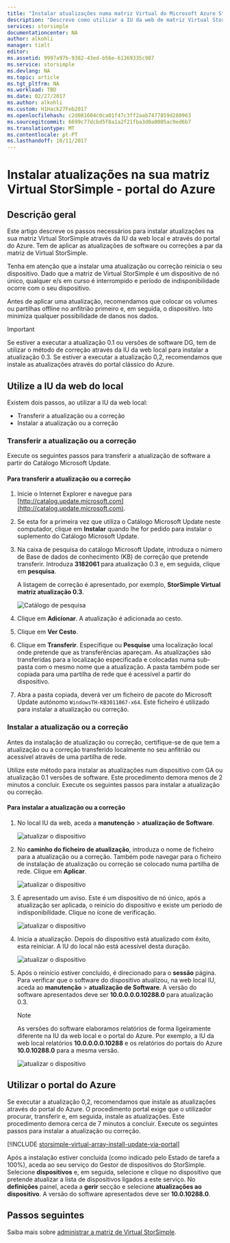 ```yaml
---
title: "Instalar atualizações numa matriz Virtual do Microsoft Azure StorSimple | Microsoft Docs"
description: "Descreve como utilizar a IU da web de matriz Virtual StorSimple para aplicar atualizações utilizando o método de portal e a correção"
services: storsimple
documentationcenter: NA
author: alkohli
manager: timlt
editor: 
ms.assetid: 9997a97b-9382-43ed-b56e-61369335c987
ms.service: storsimple
ms.devlang: NA
ms.topic: article
ms.tgt_pltfrm: NA
ms.workload: TBD
ms.date: 02/27/2017
ms.author: alkohli
ms.custom: H1Hack27Feb2017
ms.openlocfilehash: c2d081604c0ca01f47c3ff2aab7477859d280963
ms.sourcegitcommit: 6699c77dcbd5f8a1a2f21fba3d0a0005ac9ed6b7
ms.translationtype: MT
ms.contentlocale: pt-PT
ms.lasthandoff: 10/11/2017
---
```

# <a name="install-updates-on-your-storsimple-virtual-array---azure-portal"></a>Instalar atualizações na sua matriz Virtual StorSimple - portal do Azure

## <a name="overview"></a>Descrição geral

Este artigo descreve os passos necessários para instalar atualizações na sua matriz Virtual StorSimple através da IU da web local e através do portal do Azure. Tem de aplicar as atualizações de software ou correções a par da matriz de Virtual StorSimple. 

Tenha em atenção que a instalar uma atualização ou correção reinicia o seu dispositivo. Dado que a matriz de Virtual StorSimple é um dispositivo de nó único, qualquer e/s em curso é interrompido e período de indisponibilidade ocorre com o seu dispositivo. 

Antes de aplicar uma atualização, recomendamos que colocar os volumes ou partilhas offline no anfitrião primeiro e, em seguida, o dispositivo. Isto minimiza qualquer possibilidade de danos nos dados.

> [!IMPORTANT]
> Se estiver a executar a atualização 0.1 ou versões de software DG, tem de utilizar o método de correção através da IU da web local para instalar a atualização 0.3. Se estiver a executar a atualização 0,2, recomendamos que instale as atualizações através do portal clássico do Azure.
 

## <a name="use-the-local-web-ui"></a>Utilize a IU da web do local

Existem dois passos, ao utilizar a IU da web local:

* Transferir a atualização ou a correção
* Instalar a atualização ou a correção

### <a name="download-the-update-or-the-hotfix"></a>Transferir a atualização ou a correção

Execute os seguintes passos para transferir a atualização de software a partir do Catálogo Microsoft Update.

#### <a name="to-download-the-update-or-the-hotfix"></a>Para transferir a atualização ou a correção

1. Inicie o Internet Explorer e navegue para [http://catalog.update.microsoft.com](http://catalog.update.microsoft.com).

2. Se esta for a primeira vez que utiliza o Catálogo Microsoft Update neste computador, clique em **Instalar** quando lhe for pedido para instalar o suplemento do Catálogo Microsoft Update.

3. Na caixa de pesquisa do catálogo Microsoft Update, introduza o número de Base de dados de conhecimento (KB) de correção que pretende transferir. Introduza **3182061** para atualização 0.3 e, em seguida, clique em **pesquisa**.
   
    A listagem de correção é apresentado, por exemplo, **StorSimple Virtual matriz atualização 0.3**.
   
    ![Catálogo de pesquisa](./media/storsimple-virtual-array-install-update/download1.png)

4. Clique em **Adicionar**. A atualização é adicionada ao cesto.

5. Clique em **Ver Cesto**.

6. Clique em **Transferir**. Especifique ou **Pesquise** uma localização local onde pretende que as transferências apareçam. As atualizações são transferidas para a localização especificada e colocadas numa sub-pasta com o mesmo nome que a atualização. A pasta também pode ser copiada para uma partilha de rede que é acessível a partir do dispositivo.

7. Abra a pasta copiada, deverá ver um ficheiro de pacote do Microsoft Update autónomo `WindowsTH-KB3011067-x64`. Este ficheiro é utilizado para instalar a atualização ou correção.

### <a name="install-the-update-or-the-hotfix"></a>Instalar a atualização ou a correção

Antes da instalação de atualização ou correção, certifique-se de que tem a atualização ou a correção transferido localmente no seu anfitrião ou acessível através de uma partilha de rede. 

Utilize este método para instalar as atualizações num dispositivo com GA ou atualização 0.1 versões de software. Este procedimento demora menos de 2 minutos a concluir. Execute os seguintes passos para instalar a atualização ou correção.

#### <a name="to-install-the-update-or-the-hotfix"></a>Para instalar a atualização ou a correção

1. No local IU da web, aceda a **manutenção** > **atualização de Software**.
   
    ![atualizar o dispositivo](./media/storsimple-virtual-array-install-update/update1m.png)

2. No **caminho do ficheiro de atualização**, introduza o nome de ficheiro para a atualização ou a correção. Também pode navegar para o ficheiro de instalação de atualização ou correção se colocado numa partilha de rede. Clique em **Aplicar**.
   
    ![atualizar o dispositivo](./media/storsimple-virtual-array-install-update/update2m.png)

3. É apresentado um aviso. Este é um dispositivo de nó único, após a atualização ser aplicada, o reinício do dispositivo e existe um período de indisponibilidade. Clique no ícone de verificação.
   
   ![atualizar o dispositivo](./media/storsimple-virtual-array-install-update/update3m.png)

4. Inicia a atualização. Depois do dispositivo está atualizado com êxito, esta reiniciar. A IU do local não está acessível desta duração.
   
    ![atualizar o dispositivo](./media/storsimple-virtual-array-install-update/update5m.png)

5. Após o reinício estiver concluído, é direcionado para o **sessão** página. Para verificar que o software do dispositivo atualizou, na web local IU, aceda ao **manutenção** > **atualização de Software**. A versão do software apresentados deve ser **10.0.0.0.0.10288.0** para atualização 0.3.
   
   > [!NOTE]
   > As versões do software elaboramos relatórios de forma ligeiramente diferente na IU da web local e o portal do Azure. Por exemplo, a IU da web local relatórios **10.0.0.0.0.10288** e os relatórios do portais do Azure **10.0.10288.0** para a mesma versão.
   
    ![atualizar o dispositivo](./media/storsimple-virtual-array-install-update/update6m.png)

## <a name="use-the-azure-portal"></a>Utilizar o portal do Azure

Se executar a atualização 0,2, recomendamos que instale as atualizações através do portal do Azure. O procedimento portal exige que o utilizador procurar, transferir e, em seguida, instale as atualizações. Este procedimento demora cerca de 7 minutos a concluir. Execute os seguintes passos para instalar a atualização ou correção.

[!INCLUDE [storsimple-virtual-array-install-update-via-portal](../../includes/storsimple-virtual-array-install-update-via-portal.md)]

Após a instalação estiver concluída (como indicado pelo Estado de tarefa a 100%), aceda ao seu serviço do Gestor de dispositivos do StorSimple. Selecione **dispositivos** e, em seguida, selecione e clique no dispositivo que pretende atualizar a lista de dispositivos ligados a este serviço. No **definições** painel, aceda a **gerir** secção e selecione **atualizações ao dispositivo**. A versão do software apresentados deve ser **10.0.10288.0**.


## <a name="next-steps"></a>Passos seguintes

Saiba mais sobre [administrar a matriz de Virtual StorSimple](storsimple-ova-web-ui-admin.md).

